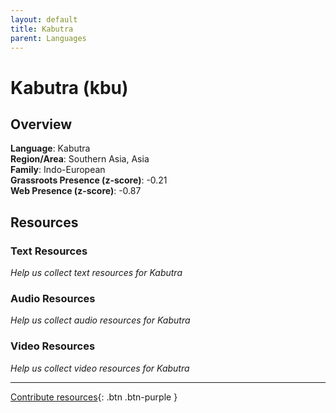 ```yaml
---
layout: default
title: Kabutra
parent: Languages
---
```


# Kabutra (kbu)

## Overview

**Language**: Kabutra  
**Region/Area**: Southern Asia, Asia  
**Family**: Indo-European  
**Grassroots Presence (z-score)**: -0.21  
**Web Presence (z-score)**: -0.87  

## Resources

### Text Resources
*Help us collect text resources for Kabutra*

### Audio Resources
*Help us collect audio resources for Kabutra*

### Video Resources
*Help us collect video resources for Kabutra*

---

[Contribute resources](https://forms.office.com/e/1SfLJx3u1r){: .btn .btn-purple }
